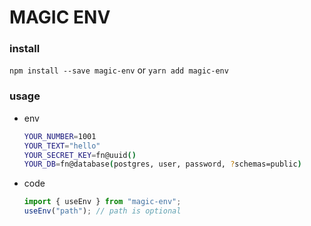 # MAGIC ENV
### install
`npm install --save magic-env` or `yarn add magic-env`
### usage
- env
  ```sh
  YOUR_NUMBER=1001
  YOUR_TEXT="hello"
  YOUR_SECRET_KEY=fn@uuid()
  YOUR_DB=fn@database(postgres, user, password, ?schemas=public)
  ```
- code
  ```ts
  import { useEnv } from "magic-env";
  useEnv("path"); // path is optional
  ```
